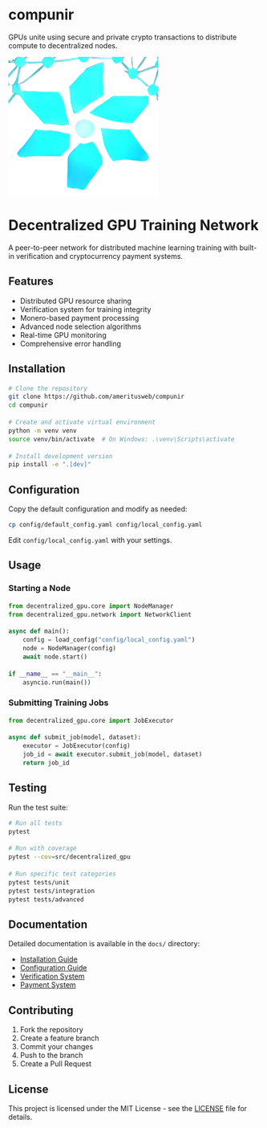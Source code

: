 # compunir
GPUs unite using secure and private crypto transactions to distribute compute to decentralized nodes.

![Logo](https://raw.githubusercontent.com/ameritusweb/compunir/main/favlogo.png)

# Decentralized GPU Training Network

A peer-to-peer network for distributed machine learning training with built-in verification and cryptocurrency payment systems.

## Features

- Distributed GPU resource sharing
- Verification system for training integrity
- Monero-based payment processing
- Advanced node selection algorithms
- Real-time GPU monitoring
- Comprehensive error handling

## Installation

```bash
# Clone the repository
git clone https://github.com/ameritusweb/compunir
cd compunir

# Create and activate virtual environment
python -m venv venv
source venv/bin/activate  # On Windows: .\venv\Scripts\activate

# Install development version
pip install -e ".[dev]"
```

## Configuration

Copy the default configuration and modify as needed:

```bash
cp config/default_config.yaml config/local_config.yaml
```

Edit `config/local_config.yaml` with your settings.

## Usage

### Starting a Node

```python
from decentralized_gpu.core import NodeManager
from decentralized_gpu.network import NetworkClient

async def main():
    config = load_config("config/local_config.yaml")
    node = NodeManager(config)
    await node.start()

if __name__ == "__main__":
    asyncio.run(main())
```

### Submitting Training Jobs

```python
from decentralized_gpu.core import JobExecutor

async def submit_job(model, dataset):
    executor = JobExecutor(config)
    job_id = await executor.submit_job(model, dataset)
    return job_id
```

## Testing

Run the test suite:

```bash
# Run all tests
pytest

# Run with coverage
pytest --cov=src/decentralized_gpu

# Run specific test categories
pytest tests/unit
pytest tests/integration
pytest tests/advanced
```

## Documentation

Detailed documentation is available in the `docs/` directory:

- [Installation Guide](docs/installation.md)
- [Configuration Guide](docs/configuration.md)
- [Verification System](docs/verification.md)
- [Payment System](docs/payment.md)

## Contributing

1. Fork the repository
2. Create a feature branch
3. Commit your changes
4. Push to the branch
5. Create a Pull Request

## License

This project is licensed under the MIT License - see the [LICENSE](LICENSE) file for details.
